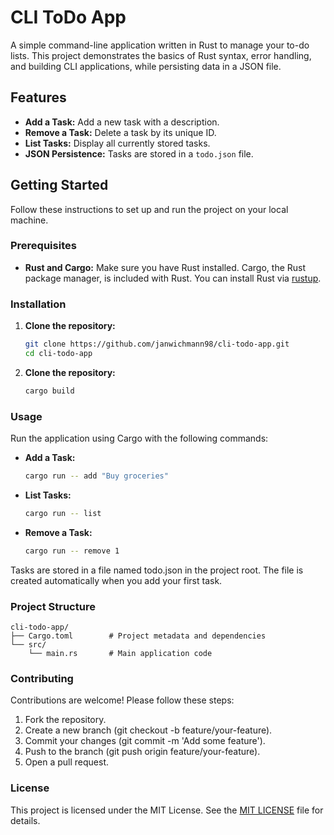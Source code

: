 # CLI ToDo App

A simple command-line application written in Rust to manage your to-do lists. This project demonstrates the basics of Rust syntax, error handling, and building CLI applications, while persisting data in a JSON file.

## Features

- **Add a Task:** Add a new task with a description.
- **Remove a Task:** Delete a task by its unique ID.
- **List Tasks:** Display all currently stored tasks.
- **JSON Persistence:** Tasks are stored in a `todo.json` file.

## Getting Started

Follow these instructions to set up and run the project on your local machine.

### Prerequisites

- **Rust and Cargo:** Make sure you have Rust installed. Cargo, the Rust package manager, is included with Rust. You can install Rust via [rustup](https://rustup.rs/).

### Installation

1. **Clone the repository:**
   ```bash
   git clone https://github.com/janwichmann98/cli-todo-app.git
   cd cli-todo-app

2. **Clone the repository:**
   ```Bash
   cargo build

### Usage
Run the application using Cargo with the following commands:

- **Add a Task:**
  ```Bash
  cargo run -- add "Buy groceries"
  
- **List Tasks:**
  ```Bash
  cargo run -- list
  
- **Remove a Task:**
  ```Bash
  cargo run -- remove 1

Tasks are stored in a file named todo.json in the project root. The file is created automatically when you add your first task.

### Project Structure
```
cli-todo-app/
├── Cargo.toml        # Project metadata and dependencies
└── src/
    └── main.rs       # Main application code
```

### Contributing
Contributions are welcome! Please follow these steps:

1. Fork the repository.
2. Create a new branch (git checkout -b feature/your-feature).
3. Commit your changes (git commit -m 'Add some feature').
4. Push to the branch (git push origin feature/your-feature).
5. Open a pull request.

### License
This project is licensed under the MIT License. See the [MIT LICENSE](LICENSE) file for details.
